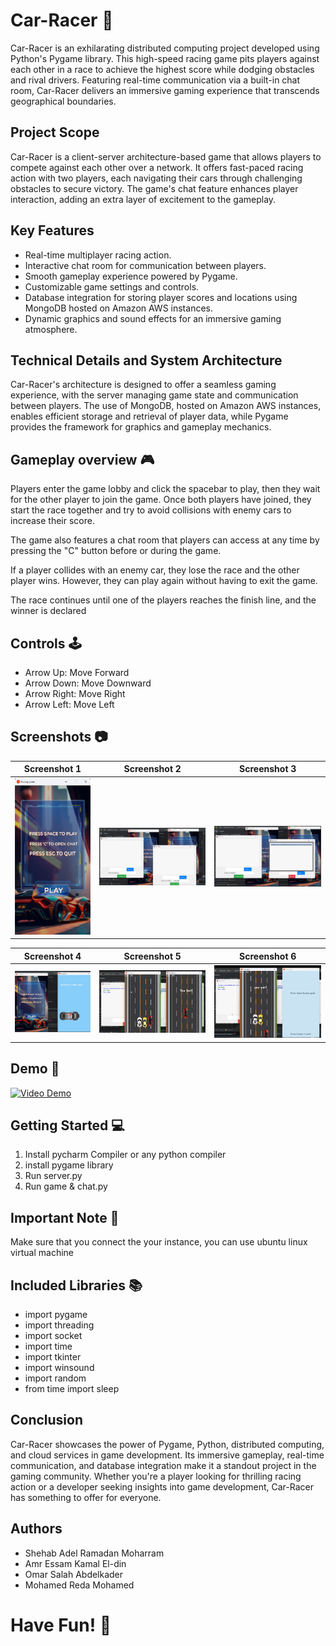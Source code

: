 
# Car-Racer 🚗

Car-Racer is an exhilarating distributed computing project developed using Python's Pygame library. This high-speed racing game pits players against each other in a race to achieve the highest score while dodging obstacles and rival drivers. Featuring real-time communication via a built-in chat room, Car-Racer delivers an immersive gaming experience that transcends geographical boundaries.

## Project Scope
Car-Racer is a client-server architecture-based game that allows players to compete against each other over a network. It offers fast-paced racing action with two players, each navigating their cars through challenging obstacles to secure victory. The game's chat feature enhances player interaction, adding an extra layer of excitement to the gameplay.

## Key Features
- Real-time multiplayer racing action.
- Interactive chat room for communication between players.
- Smooth gameplay experience powered by Pygame.
- Customizable game settings and controls.
- Database integration for storing player scores and locations using MongoDB hosted on Amazon AWS instances.
- Dynamic graphics and sound effects for an immersive gaming atmosphere.

## Technical Details and System Architecture
Car-Racer's architecture is designed to offer a seamless gaming experience, with the server managing game state and communication between players. The use of MongoDB, hosted on Amazon AWS instances, enables efficient storage and retrieval of player data, while Pygame provides the framework for graphics and gameplay mechanics.



## Gameplay overview 🎮 
Players enter the game lobby and click the spacebar to play, then they wait for the other player to join the game. Once both players have joined, they start the race together and try to avoid collisions with enemy cars to increase their score.

The game also features a chat room that players can access at any time by pressing the "C" button before or during the game.

If a player collides with an enemy car, they lose the race and the other player wins. However, they can play again without having to exit the game.

The race continues until one of the players reaches the finish line, and the winner is declared
## Controls 🕹️

<ul>
  <li>Arrow Up: Move Forward</li>
  <li>Arrow Down: Move Downward</li>
  <li>Arrow Right: Move Right</li>
  <li>Arrow Left: Move Left</li>
</ul>

## Screenshots 📷

| Screenshot 1 | Screenshot 2 | Screenshot 3 |
|--------------|--------------|--------------|
| <img src="Screenshots/Screenshot 1.png" width="250" height="250"> | <img src="Screenshots/Screenshot 2.png" width="450"> | <img src="Screenshots/Screenshot 3.png" width="450"> |

| Screenshot 4 | Screenshot 5 | Screenshot 6|
|--------------|--------------|--------------|
| <img src="Screenshots/Screenshot 4.png" width="250"> | <img src="Screenshots/Screenshot 5.png" width="450"> | <img src="Screenshots/Screenshot 6.png" width="450"> |

## Demo 🎥

[![Video Demo](https://img.youtube.com/vi/OYNIrqZUx9Y/0.jpg)](https://www.youtube.com/watch?v=OYNIrqZUx9Y "Car Racer2D")

## Getting Started 💻


<ol>
  <li>Install pycharm Compiler or any python compiler </li>
  <li>install pygame library</li>
  <li>Run server.py</li>
  <li>Run game & chat.py</li>
</ol>

## Important Note 📝
Make sure that you connect the your instance, you can use ubuntu linux virtual machine 
## Included Libraries 📚

<ul>
  <li>import pygame</li>
  <li>import threading</li>
  <li>import socket</li>
  <li>import time</li>
  <li>import tkinter</li>
  <li>import winsound</li>
  <li>import random</li>
  <li>from time import sleep</li>
 
</ul>

## Conclusion
Car-Racer showcases the power of Pygame, Python, distributed computing, and cloud services in game development. Its immersive gameplay, real-time communication, and database integration make it a standout project in the gaming community. Whether you're a player looking for thrilling racing action or a developer seeking insights into game development, Car-Racer has something to offer for everyone.

## Authors
- Shehab Adel Ramadan Moharram
- Amr Essam Kamal El-din
- Omar Salah Abdelkader
- Mohamed Reda Mohamed

# Have Fun! 🚀
